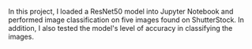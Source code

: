  In this project, I loaded a ResNet50 model into Jupyter Notebook and performed image classification on five images found on ShutterStock. In addition, I also tested the model's level of accuracy in classifying the images. 